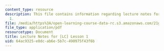```yaml
---
content_type: resource
description: This file contains information regarding lecture notes for [LC] lesson
  1.
file: /media/https%3A/open-learning-course-data-rc.s3.amazonaws.com/21g-107-chinese-i-streamlined-fall-2014/64ac9325e0dcab6e5b7c490975f43f6b_MIT21G_107F14_Chars1.pdf
file_type: application/pdf
resourcetype: Document
title: Lecture Notes for [LC] Lesson 1
uid: 64ac9325-e0dc-ab6e-5b7c-490975f43f6b
---
```


